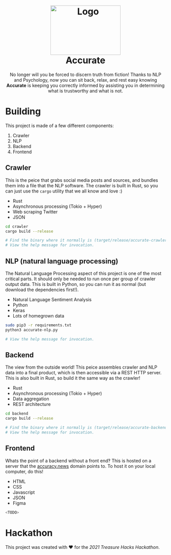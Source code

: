 <h1 align="center">
    <img src="https://user-images.githubusercontent.com/63599413/137497571-fe3c2fb7-c2a6-43dc-8dcd-942f6844a187.png" alt="Logo" width="220![image](https://user-images.githubusercontent.com/63599413/137502029-e7c6c8a1-f6c0-4877-9ae6-2404788dc3f1.png)
" height="155">
    <br>
    Accurate
  <br>
</h1>
<p align="center">No longer will you be forced to discern truth from fiction! Thanks to NLP and Psychology, now you can sit back, relax, and rest easy knowing <b>Accurate</b> is keeping you correctly informed by assisting you in determining what is trustworthy and what is not.
<br>
</p>


# Building
This project is made of a few different components:
1. Crawler
2. NLP
3. Backend
4. Frontend

## Crawler
This is the peice that grabs social media posts and sources, and bundles them into a file that the NLP software. The crawler is built in Rust, so you can just use the `cargo` utility that we all know and love :)
* Rust
* Asynchronous processing (Tokio + Hyper)
* Web scraping Twitter
* JSON

```bash
cd crawler
cargo build --release

# Find the binary where it normally is (target/release/accurate-crawler)!
# View the help message for invocation.
```

## NLP (natural language processing)
The Natural Language Processing aspect of this project is one of the most critical parts. It should only be needed to run once per group of crawler output data. This is built in Python, so you can run it as normal (but download the dependencies first!).
* Natural Language Sentiment Analysis 
* Python
* Keras
* Lots of homegrown data
```bash
sudo pip3 -r requirements.txt
python3 accurate-nlp.py

# View the help message for invocation.
```

## Backend
The view from the outside world! This peice assembles crawler and NLP data into a final product, which is then accessible via a REST HTTP server. This is also built in Rust, so build it the same way as the crawler!
* Rust
* Asynchronous processing (Tokio + Hyper)
* Data aggregation
* REST architecture
```bash
cd backend
cargo build --release

# Find the binary where it normally is (target/release/accurate-backend)
# View the help message for invocation.
```

## Frontend
Whats the point of a backend without a front end‽ This is hosted on a server that the [accuracy.news](accuracy.news) domain points to. To host it on your local computer, do this!
* HTML
* CSS
* Javascript
* JSON
* Figma

```bash
<TODO>
```
# Hackathon
This project was created with ❤️ for the _2021 Treasure Hacks Hackathon_.
